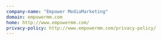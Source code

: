 ```yaml
---
company-name: "Empower MediaMarketing"
domain: empowermm.com
home: http://www.empowermm.com/
privacy-policy: http://www.empowermm.com/privacy-policy/
---
```




